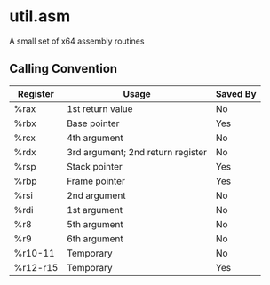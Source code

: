 # util.asm
A small set of x64 assembly routines

## Calling Convention

Register | Usage | Saved By
---------|-------|---------------
%rax | 1st return value | No
%rbx | Base pointer | Yes
%rcx | 4th argument | No
%rdx | 3rd argument; 2nd return register| No
%rsp | Stack pointer | Yes
%rbp | Frame pointer | Yes
%rsi | 2nd argument | No
%rdi | 1st argument | No
%r8 | 5th argument | No
%r9 | 6th argument | No
%r10-11 | Temporary | No
%r12-r15 | Temporary |  Yes
